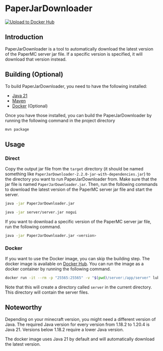 # PaperJarDownloader

[![Upload to Docker Hub](https://github.com/Lukas-LLS/PaperJarDownloader/actions/workflows/docker.yml/badge.svg)](https://github.com/Lukas-LLS/PaperJarDownloader/actions/workflows/docker.yml)

## Introduction

PaperJarDownloader is a tool to automatically download the latest version of the PaperMC server jar file.
If a specific version is specified, it will download that version instead.

## Building (Optional)

To build PaperJarDownloader, you need to have the following installed:

- [Java 21](https://www.oracle.com/java/technologies/downloads/#java21)
- [Maven](https://maven.apache.org/download.cgi)
- [Docker](https://www.docker.com/products/docker-desktop/) (Optional)

Once you have those installed, you can build the PaperJarDownloader by running the following command in the project
directory

```bash
mvn package
```

## Usage

### Direct

Copy the output jar file from the `target` directory
(it should be named something like `PaperJarDownloader-2.2.0-jar-with-dependencies.jar`)
to the directory you want to run PaperJarDownloader from.
Make sure that the jar file is named `PaperJarDownloader.jar`.
Then, run the following commands to download the latest version of the PaperMC server jar file and start the server.

```bash
java -jar PaperJarDownloader.jar

java -jar server/server.jar nogui
```

If you want to download a specific version of the PaperMC server jar file, run the following command.

```bash
java -jar PaperJarDownloader.jar <version>
```

### Docker

If you want to use the Docker image, you can skip the building step.
The docker image is available on [Docker Hub](https://hub.docker.com/r/lukaslls/paper-jar-downloader).
You can run the image as a docker container by running the following command.

```bash
docker run -it --rm -p "25565:25565" -v "$(pwd)/server:/app/server" lukaslls/paper-jar-downloader
```

Note that this will create a directory called `server` in the current directory.
This directory will contain the server files.

## Noteworthy

Depending on your minecraft version, you might need a different version of Java.
The required Java version for every version from 1.18.2 to 1.20.4 is Java 21.
Versions below 1.18.2 require a lower Java version.

The docker image uses Java 21 by default and will automatically download the latest version.
